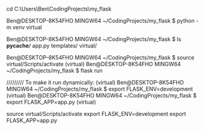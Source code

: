 cd C:\Users\Ben\CodingProjects\my_flask

Ben@DESKTOP-8K54FHO MINGW64 ~/CodingProjects/my_flask
$ python -m venv virtual

Ben@DESKTOP-8K54FHO MINGW64 ~/CodingProjects/my_flask
$ ls
**pycache**/ app.py templates/ virtual/

Ben@DESKTOP-8K54FHO MINGW64 ~/CodingProjects/my_flask
$ source virtual/Scripts/activate
(virtual)
Ben@DESKTOP-8K54FHO MINGW64 ~/CodingProjects/my_flask
$ flask run

///////// To make it run dynamically:
(virtual)
Ben@DESKTOP-8K54FHO MINGW64 ~/CodingProjects/my_flask
$ export FLASK_ENV=development
(virtual)
Ben@DESKTOP-8K54FHO MINGW64 ~/CodingProjects/my_flask
$ export FLASK_APP=app.py
(virtual)

source virtual/Scripts/activate
export FLASK_ENV=development
export FLASK_APP=app.py
